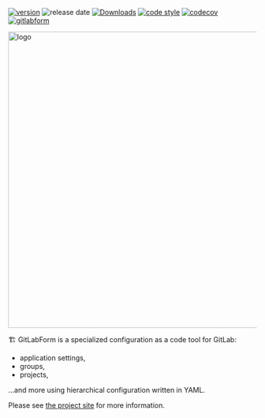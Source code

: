 [![version](https://badge.fury.io/gh/gitlabform%2Fgitlabform.svg)](https://badge.fury.io/gh/gitlabform%2Fgitlabform)
![release date](https://img.shields.io/github/release-date/gitlabform/gitlabform)
[![Downloads](https://static.pepy.tech/badge/gitlabform/month)](https://pepy.tech/project/gitlabform)
[![code style](https://img.shields.io/badge/code%20style-black-000000.svg)](https://github.com/psf/black)
[![codecov](https://codecov.io/gh/gitlabform/gitlabform/branch/main/graph/badge.svg?token=NOMttkpB2A)](https://codecov.io/gh/gitlabform/gitlabform)
[![gitlabform](https://snyk.io/advisor/python/gitlabform/badge.svg)](https://snyk.io/advisor/python/gitlabform)

<img src="https://raw.githubusercontent.com/gitlabform/gitlabform/main/docs/images/gitlabform-logo.png" width="600px" alt="logo">

🏗 GitLabForm is a specialized configuration as a code tool for GitLab:

* application settings,
* groups,
* projects,

...and more using hierarchical configuration written in YAML.

Please see <a href="https://gitlabform.github.io/gitlabform/">the project site</a> for more information.

